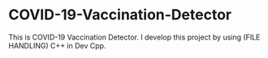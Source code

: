 # COVID-19-Vaccination-Detector
This is COVID-19 Vaccination Detector. I develop this project by using (FILE HANDLING) C++ in Dev Cpp.
